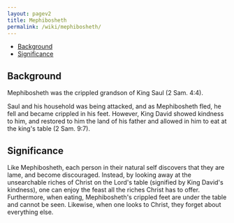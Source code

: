 ```yaml
---
layout: pagev2
title: Mephibosheth
permalink: /wiki/mephibosheth/
---
```

- [Background](#background)
- [Significance](#significance)

## Background

Mephibosheth was the crippled grandson of King Saul (2 Sam. 4:4).

Saul and his household was being attacked, and as Mephibosheth fled, he fell and became crippled in his feet. However, King David showed kindness to him, and restored to him the land of his father and allowed in him to eat at the king's table (2 Sam. 9:7).

## Significance

Like Mephibosheth, each person in their natural self discovers that they are lame, and become discouraged. Instead, by looking away at the unsearchable riches of Christ on the Lord's table (signified by King David's kindness), one can enjoy the feast all the riches Christ has to offer. Furthermore, when eating, Mephibosheth's crippled feet are under the table and cannot be seen. Likewise, when one looks to Christ, they forget about everything else. 